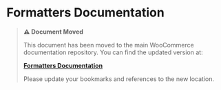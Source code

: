 # Formatters Documentation

> **⚠️ Document Moved**
> 
> This document has been moved to the main WooCommerce documentation repository. You can find the updated version at:
> 
> **[Formatters Documentation](docs/apis/store-api/extending-store-api/extend-store-api-formatters.md)**
> 
> Please update your bookmarks and references to the new location.
